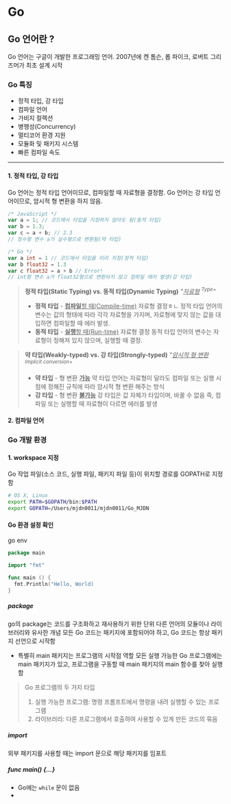 # Go

## Go 언어란 ?
Go 언어는 구글이 개발한 프로그래밍 언어.
2007년에 켄 톰슨, 롭 파이크, 로버트 그리즈머가 최초 설계 시작

### Go 특징
* 정적 타입, 강 타입
* 컴파일 언어
* 가비지 컬렉션
* 병행성(Concurrency)
* 멀티코어 환경 지원
* 모듈화 및 패키지 시스템
* 빠른 컴파일 속도
---
#### 1. 정적 타입, 강 타입
Go 언어는 정적 타입 언어이므로, 컴파일할 때 자료형을 결정함.
Go 언어는 강 타입 언어이므로, 암시적 형 변환을 하지 않음.
```js
/* JavaScript */
var a = 1; // 코드에서 타입을 지정하지 않아도 됨(동적 타입)
var b = 1.3;
var c = a + b; // 2.3
// 정수형 변수 a가 실수형으로 변환됨(약 타입)
```
```go
/* Go */
var a int = 1 // 코드에서 타입을 미리 지정(정적 타입)
var b float32 = 1.3
var c float32 = a + b // Error!
// int형 변수 a가 float32형으로 변환되지 않고 컴파일 에러 발생(강 타입)
```

> **정적 타입(Static Typing) vs. 동적 타입(Dynamic Typing)**
> *"<u>자료형</u> <sup>Type</sup>"*
> * **정적 타입** - <u>**컴파일**할 때(Compile-time)</u> 자료형 결정ㅎㄴ
> 정적 타입 언어의 변수는 값의 형태에 따라 각각 자료형을 가지며, 자료형에 맞지 않는 값을 대입하면 컴파일할 때 에러 발생.
> * **동적 타입** - <u>**실행**할 때(Run-time)</u> 자료형 결정
> 동적 타입 언어의 변수는 자료형이 정해져 있지 않으며, 실행할 때 결정.

> **약 타입(Weakly-typed) vs. 강 타입(Strongly-typed)**
> *"<u>암시적 형 변환</u> <sup>Implicit conversion</sup>"*
> * **약 타입** - 형 변환 **<u>가능</u>**
> 약 타입 언어는 자료형이 달라도 컴파일 또는 실행 시점에 정해진 규칙에 따라 암시적 형 변환 해주는 방식
> * **강 타입** - 형 변환 **<u>불가능</u>**
> 강 타입은 값 자체가 타입이며, 바꿀 수 없음
> 즉, 컴파일 또는 실행할 때 자료형이 다르면 에러를 발생

#### 2. 컴파일 언어



### Go 개발 환경
#### 1. workspace 지정
Go 작업 파일(소스 코드, 실행 파일, 패키지 파일 등)이 위치할 경로를 GOPATH로 지정함
```bash
# OS X, Linux
export PATH=$GOPATH/bin:$PATH
export GOPATH=/Users/mjdn0011/mjdn0011/Go_MJDN
```

#### Go 환경 설정 확인
go env

```go
package main

import "fmt"

func main () {
  fmt.Println("Hello, World)
}
```

##### package
go의 package는 코드를 구조화하고 재사용하기 위한 단위
다른 언어의 모듈이나 라이브러리와 유사한 개념
모든 Go 코드는 패키지에 포함되어야 하고, 
Go 코드는 항상 패키지 선언으로 시작함
* 특별히 main 패키지는 프로그램의 시작점 역할
모든 실행 가능한 Go 프로그램에는 main 패키지가 있고,
프로그램을 구동할 때 main 패키지의 main 함수를 찾아 실행함

> Go 프로그램의 두 가지 타입
> 1. 실행 가능한 프로그램: 명령 프롬프트에서 명령을 내려 실행할 수 있는 프로그램
> 2. 라이브러리: 다른 프로그램에서 호출하여 사용할 수 있게 만든 코드의 묶음

##### import 
외부 패키지를 사용할 때는 import 문으로 해당 패키지를 임포트

##### func main() {...}


* Go에는 `while` 문이 없음
* 